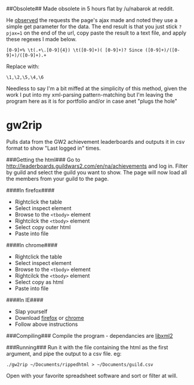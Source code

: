 ##Obsolete##
Made obsolete in 5 hours flat by /u/nabarok at reddit.

He [observed](http://www.reddit.com/r/Guildwars2/comments/1ko24h/i_wrote_a_program_that_gives_you_a_last_online/cbr0lzp) the requests the page's ajax made and noted they use a simple get parameter for the data. The end result is that you just stick `?pjax=1` on the end of the url, copy paste the result to a text file, and apply these regexes I made below.

    [0-9]+% \t(.+\.[0-9]{4}) \t([0-9]+)( [0-9]+)? Since ([0-9]+)/([0-9]+)/([0-9]+).+

Replace with:

    \1,\2,\5,\4,\6

Needless to say I'm a bit miffed at the simplicity of this method, given the work I put into my xml-parsing pattern-matching but I'm leaving the program here as it is for portfolio and/or in case anet "plugs the hole"

gw2rip
======
Pulls data from the GW2 achievement leaderboards and outputs it in csv format to show "Last logged in" times.

###Getting the html###
Go to http://leaderboards.guildwars2.com/en/na/achievements and log in. Filter by guild and select the guild you want to show. The page will now load all the members from your guild to the page.

####In firefox####
* Rightclick the table
* Select inspect element
* Browse to the `<tbody>` element
* Rightcilck the `<tbody>` element
* Select copy outer html
* Paste into file

####In chrome####
* Rightclick the table
* Select inspect element
* Browse to the `<tbody>` element
* Rightcilck the `<tbody>` element
* Select copy as html
* Paste into file

####In IE####
* Slap yourself
* Download [firefox](http://www.mozilla.org/firefox) or [chrome](http://www.google.com/chrome)
* Follow above instructions


###Compiling###
Compile the program - dependancies are [libxml2](http://www.xmlsoft.org/)

###Running###
Run it with the file containing the html as the first argument, and pipe the output to a csv file. eg:

    ./gw2rip ~/Documents/rippedhtml > ~/Documents/guild.csv

Open with your favorite spreadsheet software and sort or filter at will.
